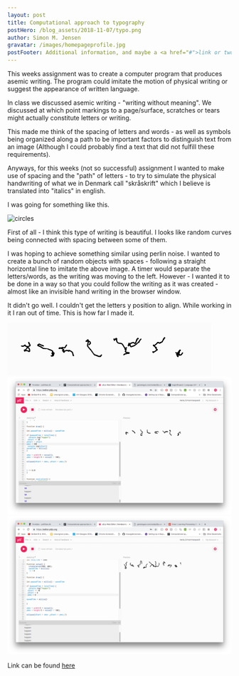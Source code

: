 ```yaml
---
layout: post
title: Computational approach to typography
postHero: /blog_assets/2018-11-07/typo.png
author: Simon M. Jensen
gravatar: /images/homepageprofile.jpg
postFooter: Additional information, and maybe a <a href="#">link or two</a>
---
```


This weeks assignment was to create a computer program that produces asemic writing. The program could imitate the motion of physical writing or suggest the appearance of written language.  

In class we discussed asemic writing - "writing without meaning". We discussed at which point markings to a page/surface, scratches or tears might actually constitute letters or writing.

This made me think of the spacing of letters and words - as well as symbols being organized along a path to be important factors to distinguish text from an image (Although I could probably find a text that did not fulfill these requirements).

Anyways, for this weeks (not so successful) assignment I wanted to make use of spacing and the "path" of letters - to try to simulate the physical handwriting of what we in Denmark call "skråskrift" which I believe is translated into "italics" in english.

I was going for something like this.        

<div class="aroundImage">
<img src="/blog_assets/2018-11-07/skrå.jpg"
     alt="circles">
</div>

First of all - I think this type of writing is beautiful. I looks like random curves being connected with spacing between some of them.

I was hoping to achieve something similar using perlin noise. I wanted to create a bunch of random objects with spaces - following a straight horizontal line to imitate the above image. A timer would separate the letters/words, as the writing was moving to the left. However - I wanted it to be done in a way so that you could follow the writing as it was created - almost like an invisible hand writing in the browser window.

It didn't go well. I couldn't get the letters y position to align. While working in it I ran out of time. This is how far I made it.


<div class="aroundImage">
<img src="/blog_assets/2018-11-07/typo.png"
     alt="circles">
</div>


<div class="aroundImage">
<img src="/blog_assets/2018-11-07/1.png"
     alt="circles">
</div>


<div class="aroundImage">
<img src="/blog_assets/2018-11-07/2.png"
     alt="circles">
</div>


Link can be found [here](https://editor.p5js.org/Simonmarqvard/sketches/BJ6dVqlpm)
<br>

<br>
<br>
